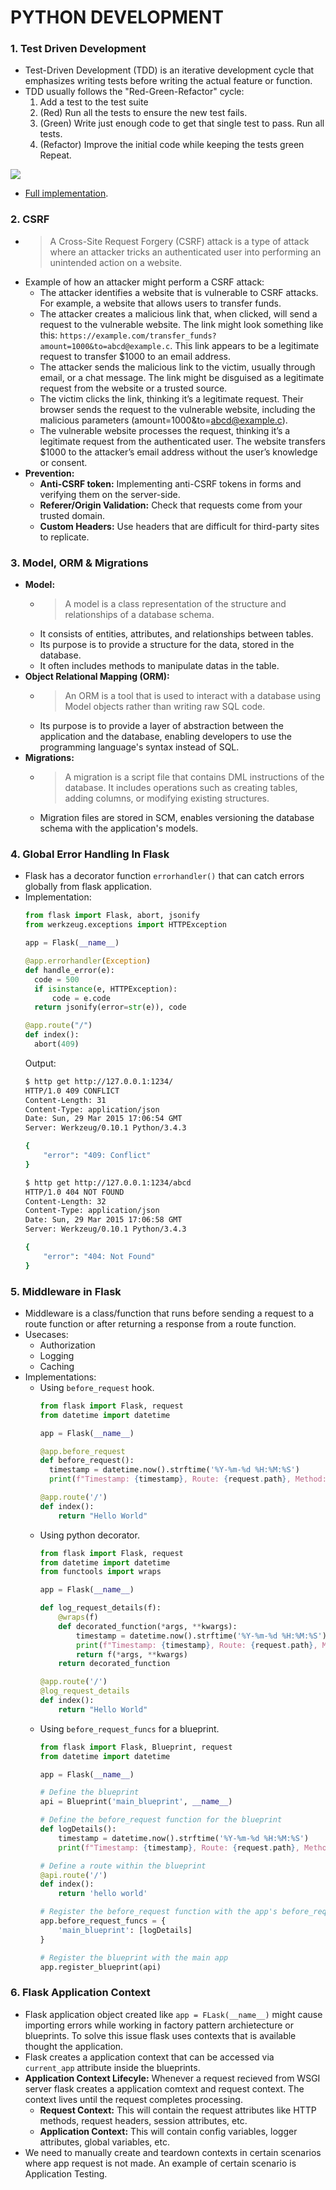 # PYTHON DEVELOPMENT

### 1. Test Driven Development

- Test-Driven Development (TDD) is an iterative development cycle that emphasizes writing tests before writing the actual feature or function.
- TDD usually follows the "Red-Green-Refactor" cycle:
  1. Add a test to the test suite
  2. (Red) Run all the tests to ensure the new test fails.
  3. (Green) Write just enough code to get that single test to pass. Run all tests.
  4. (Refactor) Improve the initial code while keeping the tests green Repeat.

![](src/tdd.png)
- [Full implementation](https://github.com/mjhea0/flaskr-tdd).


### 2. CSRF

- > A Cross-Site Request Forgery (CSRF) attack is a type of attack where an attacker tricks an authenticated user into performing an unintended action on a website.
- Example of how an attacker might perform a CSRF attack:
  - The attacker identifies a website that is vulnerable to CSRF attacks. For example, a website that allows users to transfer funds.
  - The attacker creates a malicious link that, when clicked, will send a request to the vulnerable website. The link might look something like this: `https://example.com/transfer_funds?amount=1000&to=abcd@example.c`. This link appears to be a legitimate request to transfer $1000 to an email address.
  - The attacker sends the malicious link to the victim, usually through email, or a chat message. The link might be disguised as a legitimate request from the website or a trusted source.
  - The victim clicks the link, thinking it’s a legitimate request. Their browser sends the request to the vulnerable website, including the malicious parameters (amount=1000&to=abcd@example.c).
  - The vulnerable website processes the request, thinking it’s a legitimate request from the authenticated user. The website transfers $1000 to the attacker’s email address without the user’s knowledge or consent.
- **Prevention:**
  - **Anti-CSRF token:** Implementing anti-CSRF tokens in forms and verifying them on the server-side.
  - **Referer/Origin Validation:** Check that requests come from your trusted domain.
  - **Custom Headers:** Use headers that are difficult for third-party sites to replicate.


### 3. Model, ORM & Migrations

- **Model:**
  - > A model is a class representation of the structure and relationships of a database schema.
  - It consists of entities, attributes, and relationships between tables.
  - Its purpose is to provide a structure for the data, stored in the database.
  - It often includes methods to manipulate datas in the table.
- **Object Relational Mapping (ORM):**
  - > An ORM is a tool that is used to interact with a database using Model objects rather than writing raw SQL code.
  - Its purpose is to provide a layer of abstraction between the application and the database, enabling developers to use the programming language's syntax instead of SQL.
- **Migrations:**
  - > A migration is a script file that contains DML instructions of the database. It includes operations such as creating tables, adding columns, or modifying existing structures.
  - Migration files are stored in SCM, enables versioning the database schema with the application's models.


### 4. Global Error Handling In Flask

- Flask has a decorator function `errorhandler()` that can catch errors globally from flask application.
- Implementation:
  ```py
  from flask import Flask, abort, jsonify
  from werkzeug.exceptions import HTTPException

  app = Flask(__name__)

  @app.errorhandler(Exception)
  def handle_error(e):
    code = 500
    if isinstance(e, HTTPException):
        code = e.code
    return jsonify(error=str(e)), code

  @app.route("/")
  def index():
    abort(409)
  ```
  Output:
  ```sh
  $ http get http://127.0.0.1:1234/
  HTTP/1.0 409 CONFLICT
  Content-Length: 31
  Content-Type: application/json
  Date: Sun, 29 Mar 2015 17:06:54 GMT
  Server: Werkzeug/0.10.1 Python/3.4.3

  {
      "error": "409: Conflict"
  }

  $ http get http://127.0.0.1:1234/abcd
  HTTP/1.0 404 NOT FOUND
  Content-Length: 32
  Content-Type: application/json
  Date: Sun, 29 Mar 2015 17:06:58 GMT
  Server: Werkzeug/0.10.1 Python/3.4.3

  {
      "error": "404: Not Found"
  }
  ```


### 5. Middleware in Flask

- Middleware is a class/function that runs before sending a request to a route function or after returning a response from a route function.
- Usecases:
  - Authorization
  - Logging
  - Caching
- Implementations:
  - Using `before_request` hook.
    ```py
    from flask import Flask, request
    from datetime import datetime

    app = Flask(__name__)

    @app.before_request
    def before_request():
      timestamp = datetime.now().strftime('%Y-%m-%d %H:%M:%S')
      print(f"Timestamp: {timestamp}, Route: {request.path}, Method: {request.method}")

    @app.route('/')
    def index():
        return "Hello World"
    ```
  - Using python decorator.
    ```py
    from flask import Flask, request
    from datetime import datetime
    from functools import wraps

    app = Flask(__name__)

    def log_request_details(f):
        @wraps(f)
        def decorated_function(*args, **kwargs):
            timestamp = datetime.now().strftime('%Y-%m-%d %H:%M:%S')
            print(f"Timestamp: {timestamp}, Route: {request.path}, Method: {request.method}")
            return f(*args, **kwargs)
        return decorated_function

    @app.route('/')
    @log_request_details
    def index():
        return "Hello World"
    ```
  - Using `before_request_funcs` for a blueprint.
    ```py
    from flask import Flask, Blueprint, request
    from datetime import datetime

    app = Flask(__name__)

    # Define the blueprint
    api = Blueprint('main_blueprint', __name__)

    # Define the before_request function for the blueprint
    def logDetails():
        timestamp = datetime.now().strftime('%Y-%m-%d %H:%M:%S')
        print(f"Timestamp: {timestamp}, Route: {request.path}, Method: {request.method}")

    # Define a route within the blueprint
    @api.route('/')
    def index():
        return 'hello world'

    # Register the before_request function with the app's before_request_funcs
    app.before_request_funcs = {
        'main_blueprint': [logDetails]
    }

    # Register the blueprint with the main app
    app.register_blueprint(api)
    ```


### 6. Flask Application Context

- Flask application object created like `app = FLask(__name__)` might cause importing errors while working in factory pattern archietecture or blueprints. To solve this issue flask uses contexts that is available thought the application.
- Flask creates a application context that can be accessed via `current_app` attribute inside the blueprints.
- **Application Context Lifecyle:** Whenever a request recieved from WSGI server flask creates a application comtext and request context. The context lives until the request completes processing.
  - **Request Context:** This will contain the request attributes like HTTP methods, request headers, session attributes, etc.
  - **Application Context:** This will contain config variables, logger attributes, global variables, etc.
- We need to manually create and teardown contexts in certain scenarios where app request is not made. An example of certain scenario is Application Testing.
